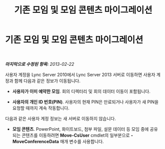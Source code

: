 ﻿---
title: 기존 모임 및 모임 콘텐츠 마이그레이션
TOCTitle: 기존 모임 및 모임 콘텐츠 마이그레이션
ms:assetid: 30516731-2ae1-4a6d-a7e1-d3f05778c954
ms:mtpsurl: https://technet.microsoft.com/ko-kr/library/JJ688011(v=OCS.15)
ms:contentKeyID: 49885708
ms.date: 08/10/2015
mtps_version: v=OCS.15
ms.translationtype: HT
---

# 기존 모임 및 모임 콘텐츠 마이그레이션

 

_**마지막으로 수정된 항목:** 2013-02-22_

사용자 계정을 Lync Server 2010에서 Lync Server 2013 서버로 이동하면 사용자 계정과 함께 다음과 같은 정보가 이동됩니다.

  - **사용자가 이미 예약한 모임**. 회의 디렉터리 및 회의 데이터 이동이 포함됩니다.

  - **사용자의 개인 ID 번호(PIN)**. 사용자의 현재 PIN은 만료되거나 사용자가 새 PIN을 요청할 때까지 계속 작동합니다.

다음과 같은 사용자 계정 정보는 새 서버로 이동하지 않습니다.

  - **모임 콘텐츠**. PowerPoint, 화이트보드, 첨부 파일, 설문 데이터 등 모임 중에 공유되는 콘텐츠를 이동하려면 **Move-CsUser** cmdlet의 일부분으로 **-MoveConferenceData** 매개 변수를 사용합니다.

